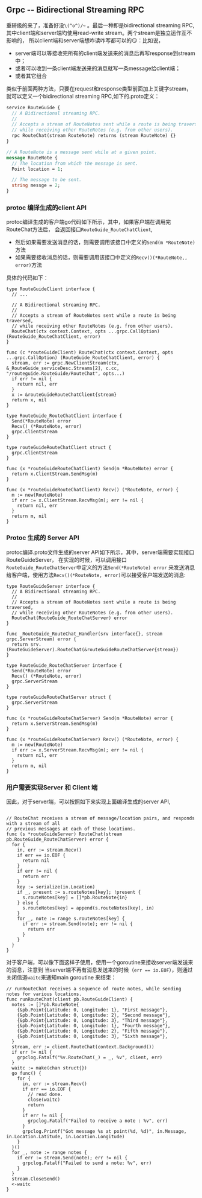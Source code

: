 ## Grpc -- Bidirectional Streaming RPC
重磅级的来了，准备好没`\(^o^)/~` 。最后一种即是bidirectional streaming RPC,
其中client端和server端均使用read-write stream。两个stream是独立运作互不影响的，
所以client端和server端想咋读咋写都可以的😏：比如说，

- server端可以等接收完所有的client端发送来的消息后再写response到stream中；
- 或者可以收到一条client端发送来的消息就写一条message给client端；
- 或者其它组合

类似于前面两种方法，只要在request和response类型前面加上关键字stream，
就可以定义一个bidirectional streaming RPC,如下的.proto定义：
```protobuf
service RouteGuide {   
  // A Bidirectional streaming RPC.
  //
  // Accepts a stream of RouteNotes sent while a route is being traversed,
  // while receiving other RouteNotes (e.g. from other users).
  rpc RouteChat(stream RouteNote) returns (stream RouteNote) {}
}

// A RouteNote is a message sent while at a given point.
message RouteNote {
  // The location from which the message is sent.
  Point location = 1;

  // The message to be sent.
  string messge = 2;
}
```


### protoc 编译生成的client API
protoc编译生成的客户端go代码如下所示，其中，如果客户端在调用完RouteChat方法后，
会返回接口`RouteGuide_RouteChatClient`,

- 然后如果需要发送消息的话，则需要调用该接口中定义的`Send(m *RouteNote)`方法
- 如果需要接收消息的话，则需要调用该接口中定义的`Recv()(*RouteNote,, error)`方法

具体的代码如下：
```golang
type RouteGuideClient interface {
  // ...

  // A Bidirectional streaming RPC.
  //
  // Accepts a stream of RouteNotes sent while a route is being traversed,
  // while receiving other RouteNotes (e.g. from other users).
  RouteChat(ctx context.Context, opts ...grpc.CallOption) (RouteGuide_RouteChatClient, error)
}

func (c *routeGuideClient) RouteChat(ctx context.Context, opts ...grpc.CallOption) (RouteGuide_RouteChatClient, error) {
  stream, err := grpc.NewClientStream(ctx, &_RouteGuide_serviceDesc.Streams[2], c.cc, "/routeguide.RouteGuide/RouteChat", opts...)
  if err != nil {
    return nil, err
  }
  x := &routeGuideRouteChatClient{stream}
  return x, nil
}

type RouteGuide_RouteChatClient interface {
  Send(*RouteNote) error
  Recv() (*RouteNote, error)
  grpc.ClientStream
}

type routeGuideRouteChatClient struct {
  grpc.ClientStream
}

func (x *routeGuideRouteChatClient) Send(m *RouteNote) error {
  return x.ClientStream.SendMsg(m)
}

func (x *routeGuideRouteChatClient) Recv() (*RouteNote, error) {
  m := new(RouteNote)
  if err := x.ClientStream.RecvMsg(m); err != nil {
    return nil, err
  }
  return m, nil
}
```


### Protoc 生成的 Server API
protoc编译.proto文件生成的server API如下所示，其中，server端需要实现接口RouteGuideServer，
在实现的时候，可以调用接口`RouteGuide_RouteChatServer`中定义的方法`Send(*RouteNote) error`
来发送消息给客户端，使用方法`Recv()(*RouteNote, error)`可以接受客户端发送的消息:
```golang
type RouteGuideServer interface {
  // A Bidirectional streaming RPC.
  //
  // Accepts a stream of RouteNotes sent while a route is being traversed,
  // while receiving other RouteNotes (e.g. from other users).
  RouteChat(RouteGuide_RouteChatServer) error
}

func _RouteGuide_RouteChat_Handler(srv interface{}, stream grpc.ServerStream) error {
  return srv.(RouteGuideServer).RouteChat(&routeGuideRouteChatServer{stream})
}

type RouteGuide_RouteChatServer interface {
  Send(*RouteNote) error
  Recv() (*RouteNote, error)
  grpc.ServerStream
}

type routeGuideRouteChatServer struct {
  grpc.ServerStream
}

func (x *routeGuideRouteChatServer) Send(m *RouteNote) error {
  return x.ServerStream.SendMsg(m)
}

func (x *routeGuideRouteChatServer) Recv() (*RouteNote, error) {
  m := new(RouteNote)
  if err := x.ServerStream.RecvMsg(m); err != nil {
    return nil, err
  }
  return m, nil
}
```


### 用户需要实现Server 和 Client 端
因此，对于server端，可以按照如下来实现上面编译生成的server API,
```golang

// RouteChat receives a stream of message/location pairs, and responds with a stream of all
// previous messages at each of those locations.
func (s *routeGuideServer) RouteChat(stream pb.RouteGuide_RouteChatServer) error {
  for {
    in, err := stream.Recv()
    if err == io.EOF {
      return nil
    }
    if err != nil {
      return err
    }
    key := serialize(in.Location)
    if _, present := s.routeNotes[key]; !present {
      s.routeNotes[key] = []*pb.RouteNote{in}
    } else {
      s.routeNotes[key] = append(s.routeNotes[key], in)
    }
    for _, note := range s.routeNotes[key] {
      if err := stream.Send(note); err != nil {
        return err
      }
    }
  }
}
```

对于客户端，可以像下面这样子使用，使用一个goroutine来接收server端发送来的消息，注意到
当server端不再有消息发送来的时候（`err == io.EOF`），则通过关闭信道`waitc`来通知main goroutine
来结束：
```golang
// runRouteChat receives a sequence of route notes, while sending notes for various locations.
func runRouteChat(client pb.RouteGuideClient) {
  notes := []*pb.RouteNote{
    {&pb.Point{Latitude: 0, Longitude: 1}, "First message"},
    {&pb.Point{Latitude: 0, Longitude: 2}, "Second message"},
    {&pb.Point{Latitude: 0, Longitude: 3}, "Third message"},
    {&pb.Point{Latitude: 0, Longitude: 1}, "Fourth message"},
    {&pb.Point{Latitude: 0, Longitude: 2}, "Fifth message"},
    {&pb.Point{Latitude: 0, Longitude: 3}, "Sixth message"},
  }
  stream, err := client.RouteChat(context.Background())
  if err != nil {
    grpclog.Fatalf("%v.RouteChat(_) = _, %v", client, err)
  }
  waitc := make(chan struct{})
  go func() {
    for {
      in, err := stream.Recv()
      if err == io.EOF {
        // read done.
        close(waitc)
        return
      }
      if err != nil {
        grpclog.Fatalf("Failed to receive a note : %v", err)
      }
      grpclog.Printf("Got message %s at point(%d, %d)", in.Message, in.Location.Latitude, in.Location.Longitude)
    }
  }()
  for _, note := range notes {
    if err := stream.Send(note); err != nil {
      grpclog.Fatalf("Failed to send a note: %v", err)
    }
  }
  stream.CloseSend()
  <-waitc
}
```


